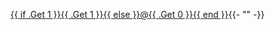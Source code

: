 <a href="https://github.com/{{ .Get 0 }}" target="_blank">{{ if .Get 1 }}{{ .Get 1 }}{{ else }}@{{ .Get 0 }}{{ end }}</a>{{- "" -}}
